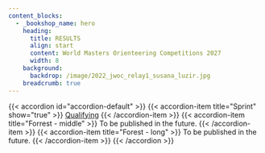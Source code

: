 ```yaml
---
content_blocks:
  - _bookshop_name: hero
    heading:
      title: RESULTS
      align: start
      content: World Masters Orienteering Competitions 2027
      width: 8
    background:
      backdrop: /image/2022_jwoc_relay1_susana_luzir.jpg
    breadcrumb: true
---
```


{{< accordion id="accordion-default" >}}
  {{< accordion-item title="Sprint" show="true" >}}
    [Qualifying](sprint-q)
  {{< /accordion-item >}}
  {{< accordion-item title="Forrest - middle" >}}
    To be published in the future.
  {{< /accordion-item >}}
  {{< accordion-item title="Forest - long" >}}
    To be published in the future.
  {{< /accordion-item >}}
{{< /accordion >}}